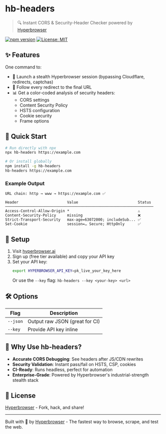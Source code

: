 # hb-headers

> 🔍 Instant CORS & Security-Header Checker powered by [Hyperbrowser](https://hyperbrowser.ai)

[![npm version](https://badge.fury.io/js/hb-headers.svg)](https://www.npmjs.com/package/hb-headers)
[![License: MIT](https://img.shields.io/badge/License-MIT-yellow.svg)](https://opensource.org/licenses/MIT)

## ✨ Features

One command to:
- 🚀 Launch a stealth Hyperbrowser session (bypassing Cloudflare, redirects, captchas)
- 🔄 Follow every redirect to the final URL
- 📊 Get a color-coded analysis of security headers:
  - CORS settings
  - Content Security Policy
  - HSTS configuration
  - Cookie security
  - Frame options

## 🚀 Quick Start

```bash
# Run directly with npx
npx hb-headers https://example.com

# Or install globally
npm install -g hb-headers
hb-headers https://example.com
```

### Example Output
```
URL chain: http → www → https://example.com ✅

Header                      Value                           Status
───────────────────────────────────────────────────────────────────
Access-Control-Allow-Origin *                               ⚠️
Content-Security-Policy     missing                         ❌
Strict-Transport-Security   max-age=63072000; includeSub... ✅
Set-Cookie                  session=… Secure; HttpOnly      ✅
```

## 🔑 Setup

1. Visit [hyperbrowser.ai](https://hyperbrowser.ai)
2. Sign up (free tier available) and copy your API key
3. Set your API key:
   ```bash
   export HYPERBROWSER_API_KEY=pk_live_your_key_here
   ```
   Or use the `--key` flag: `hb-headers --key <your-key> <url>`

## 🛠 Options

| Flag    | Description                      |
|---------|----------------------------------|
| `--json`| Output raw JSON (great for CI)   |
| `--key` | Provide API key inline           |

## 💪 Why Use hb-headers?

- **Accurate CORS Debugging**: See headers after JS/CDN rewrites
- **Security Validation**: Instant pass/fail on HSTS, CSP, cookies
- **CI-Ready**: Runs headless, perfect for automation
- **Enterprise-Grade**: Powered by Hyperbrowser's industrial-strength stealth stack

## 📝 License

[Hyperbrowser](https://hyperbrowser.ai) - Fork, hack, and share!

---

Built with 🤍 by [Hyperbrowser](https://hyperbrowser.ai) - The fastest way to browse, scrape, and test the web.